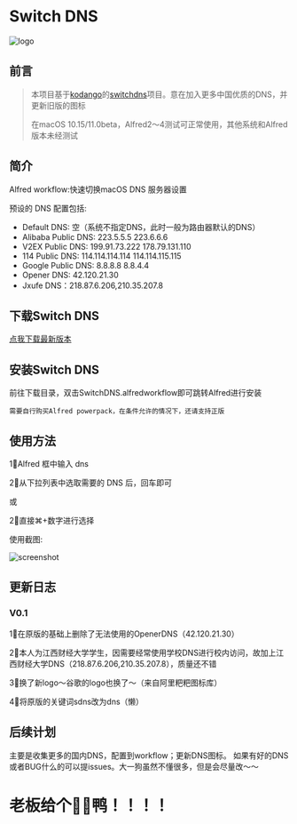 # Switch DNS
![logo](https://raw.githubusercontent.com/XYZliang/Switch-DNS/master/Switch-DNS/icons.png)

## 前言

> 本项目基于[kodango](https://github.com/kodango)的[switchdns](https://github.com/kodango/switchdns)项目。意在加入更多中国优质的DNS，并更新旧版的图标
> 
> 在macOS 10.15/11.0beta，Alfred2～4测试可正常使用，其他系统和Alfred版本未经测试

## 简介

Alfred workflow:快速切换macOS DNS 服务器设置

预设的 DNS 配置包括:
* Default DNS: 空（系统不指定DNS，此时一般为路由器默认的DNS）
* Alibaba Public DNS: 223.5.5.5 223.6.6.6
* V2EX Public DNS: 199.91.73.222 178.79.131.110
* 114 Public DNS: 114.114.114.114 114.114.115.115
* Google Public DNS: 8.8.8.8 8.8.4.4
* Opener DNS: 42.120.21.30
* Jxufe DNS：218.87.6.206,210.35.207.8

## 下载Switch DNS
[点我下载最新版本](https://raw.githubusercontent.com/XYZliang/Switch-DNS/master/Switch-DNS.alfredworkflow)

## 安装Switch DNS

前往下载目录，双击SwitchDNS.alfredworkflow即可跳转Alfred进行安装

`需要自行购买Alfred powerpack，在条件允许的情况下，还请支持正版`


## 使用方法

1⃣️Alfred 框中输入 dns

2⃣️从下拉列表中选取需要的 DNS 后，回车即可

或

2⃣️直接⌘+数字进行选择

使用截图:

![screenshot](https://raw.githubusercontent.com/XYZliang/Switch-DNS/master/screenshot.png)

## 更新日志

### V0.1

1⃣️在原版的基础上删除了无法使用的OpenerDNS（42.120.21.30）

2⃣️本人为江西财经大学学生，因需要经常使用学校DNS进行校内访问，故加上江西财经大学DNS（218.87.6.206,210.35.207.8），质量还不错

3⃣️换了新logo～谷歌的logo也换了～（来自阿里粑粑图标库）

4⃣️将原版的关键词sdns改为dns（懒）

## 后续计划

主要是收集更多的国内DNS，配置到workflow；更新DNS图标。
如果有好的DNS或者BUG什么的可以提issues。大一狗虽然不懂很多，但是会尽量改～～

# 老板给个🌟🌟鸭！！！！

